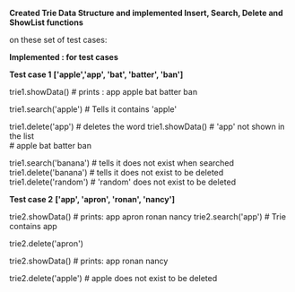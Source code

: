 **Created Trie Data Structure and implemented Insert, Search, Delete and ShowList functions** 

on these set of test cases: 


**Implemented : for test cases**

**Test case 1** 
**['apple','app', 'bat', 'batter', 'ban']**


trie1.showData() # prints : app  apple  bat  batter  ban 

trie1.search('apple') # Tells it contains 'apple' 

trie1.delete('app') # deletes the word
trie1.showData()    # 'app' not shown in the list  
                    # apple  bat  batter  ban

trie1.search('banana')  # tells it does not exist when searched
trie1.delete('banana')  # tells it does not exist to be deleted 
trie1.delete('random')  # 'random' does not exist to be deleted 


**Test case 2**
**['app', 'apron', 'ronan', 'nancy']**

trie2.showData()       # prints:  app  apron  ronan  nancy
trie2.search('app')    # Trie contains  app

trie2.delete('apron') 

trie2.showData()  # prints: app  ronan  nancy

trie2.delete('apple') #  apple  does not exist to be deleted
